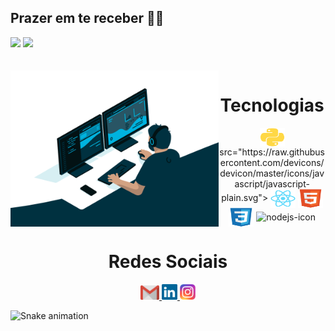## Prazer em te receber 👨‍💻

<div>  
  <img  height="180em" src="https://github-readme-stats.vercel.app/api?username=lucasviana78&show_icons=true&theme=great-gatsby&include_all_commits=true&count_private=true"/>
  <img src="https://github-readme-stats.vercel.app/api/top-langs/?username=lucasviana78&layout=compact&langs_count=16&theme=great-gatsby"/>
</div>
<br>

<div  align="center"> 
  <div style="display: inline_block"><br>
    <img align="left" height="250" alt="coding-time" src="code.gif">
    <h1 align="center">Tecnologias</h1>
    <img align="center" height="30" width="40" alt="js-icon"  
      src="https://raw.githubusercontent.com/devicons/devicon/master/icons/python/python-plain.svg">
      src="https://raw.githubusercontent.com/devicons/devicon/master/icons/javascript/javascript-plain.svg">
    <img align="center" height="30" width="40" alt="react-icon" src="https://raw.githubusercontent.com/devicons/devicon/master/icons/react/react-original.svg">
    <img align="center" height="30" width="40" alt="html-icon" src="https://raw.githubusercontent.com/devicons/devicon/master/icons/html5/html5-original.svg">
    <img align="center" height="30" width="40" alt="css-icon" src="https://raw.githubusercontent.com/devicons/devicon/master/icons/css3/css3-original.svg">
    <img align="center" height="30" width="40" alt="nodejs-icon" src="https://raw.githubusercontent.com/jmnote/z-icons/master/svg/cpp.svg">
    </div>
    
  
  <h1 align="center">Redes Sociais</h1>
    <a href = "mailto: vianalucas812@gmail.com">
      <img width="30" src="gmail.svg">
    </a>
    <a href = "[https://www.linkedin.com/in/lucas-viana-5a55408a//]">
      <img width="25" src="linkedin.svg">
    </a>    
    <a href = "https://www.instagram.com/lucasviana78/">
      <img width="25" src="instagram.png">
    </a>
</div>
  
![Snake animation](https://github.com/lucasviana78/lucasviana78/blob/output/github-contribution-grid-snake.svg)
